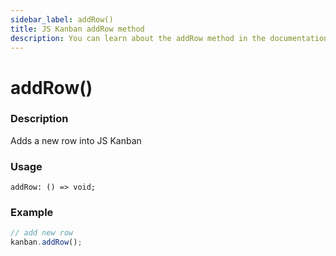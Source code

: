 ```yaml
---
sidebar_label: addRow()
title: JS Kanban addRow method
description: You can learn about the addRow method in the documentation of the JavaScript Kanban library. Browse developer guides and API reference, try out code examples and live demos.
---
```


# addRow()

### Description

Adds a new row into JS Kanban

### Usage

`addRow: () => void;`

### Example

```jsx
// add new row
kanban.addRow();
```

